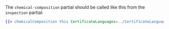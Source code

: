 The `chemical-composition` partial should be called like this from the `inspection` partial:

```hbs
{{> chemicalComposition this CertificateLanguages=../CertificateLanguages}}
```
